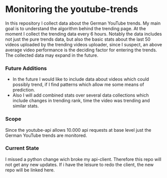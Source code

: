 # Monitoring the youtube-trends

In this repository I collect data about the German YouTube trends. My main goal is to understand the algorithm behind the trending page.
At the moment I collect the trending data every 6 hours. Notably the data includes not just the pure trends data,
but also the basic stats about the last 50 videos uploaded by the trending videos uploader, since I suspect, an above average video performance
is the deciding factor for entering the trends. The collected data may expand in the future.

### Future Additions
- In the future I would like to include data about videos which could possibly trend, if I find patterns which allow me some means of prediction.
- Also I will add combined stats over several data collections which include changes in trending rank, time the video was trending and similar stats.

### Scope
Since the youtube-api allows 10.000 api requests at base level just the German YouTube trends are monitored.

### Current State
I missed a python change wich broke my api-client. Therefore this repo will not get any new updates.
If i have the leisure to redo the client, the new repo will be linked here.
